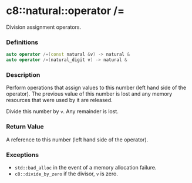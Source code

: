 # c8::natural::operator /= #

Division assignment operators.

### Definitions ###

```cpp
auto operator /=(const natural &v) -> natural &
auto operator /=(natural_digit v) -> natural &
```

### Description ###

Perform operations that assign values to this number (left hand side of the operator).  The previous value of this number is lost and any memory resources that were used by it are released.

Divide this number by `v`.  Any remainder is lost.

### Return Value ###

A reference to this number (left hand side of the operator).

### Exceptions ###

* `std::bad_alloc` in the event of a memory allocation failure.
* `c8::divide_by_zero` if the divisor, `v` is zero.

